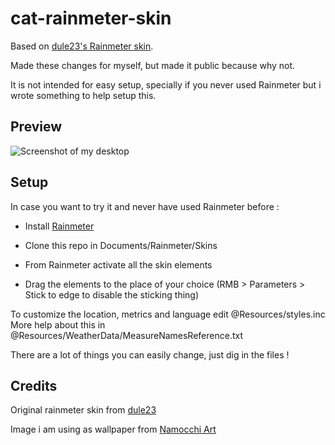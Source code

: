 # cat-rainmeter-skin

Based on [dule23's Rainmeter skin](https://www.deviantart.com/dule23/art/Catppuccin-Rainmeter-skin-914252677/).

Made these changes for myself, but made it public because why not.

It is not intended for easy setup, specially if you never used Rainmeter but i wrote something to help setup this.

## Preview

![Screenshot of my desktop](https://i.imgur.com/KGMrwea.png)

## Setup

In case you want to try it and never have used Rainmeter before :

- Install [Rainmeter](https://www.rainmeter.net/)

- Clone this repo in Documents/Rainmeter/Skins

- From Rainmeter activate all the skin elements

- Drag the elements to the place of your choice (RMB > Parameters > Stick to edge to disable the sticking thing)

To customize the location, metrics and language edit @Resources/styles.inc<br>
More help about this in @Resources/WeatherData/MeasureNamesReference.txt

There are a lot of things you can easily change, just dig in the files !

## Credits

Original rainmeter skin from [dule23](https://www.deviantart.com/dule23/art/Catppuccin-Rainmeter-skin-914252677/)

Image i am using as wallpaper from [Namocchi Art](https://www.artstation.com/artwork/4XRwzY/)
